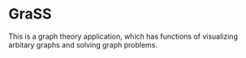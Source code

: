 # GraSS
This is a graph theory application, which has functions of visualizing arbitary graphs and solving graph problems.
